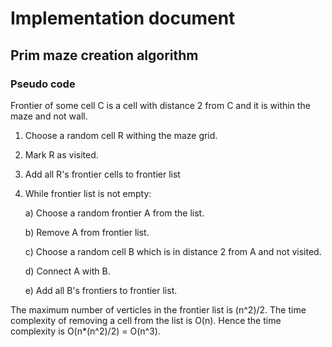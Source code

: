 # Implementation document

## Prim maze creation algorithm 

### Pseudo code

Frontier of some cell C is a cell with distance 2 from C and it is within the maze and not wall.

1. Choose a random cell R withing the maze grid.
2. Mark R as visited.
3. Add all R's frontier cells to frontier list
4. While frontier list is not empty:

    a) Choose a random frontier A from the list.
    
    b) Remove A from frontier list.
    
    c) Choose a random cell B which is in distance 2 from A and not visited.
    
    d) Connect A with B.
    
    e) Add all B's frontiers to frontier list.

The maximum number of verticles in the frontier list is (n^2)/2. The time complexity
 of removing a cell from the list is O(n). Hence the time complexity is O(n*(n^2)/2) = O(n^3).
